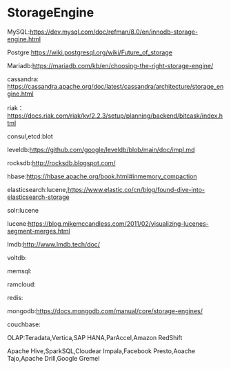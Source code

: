 # StorageEngine

MySQL:https://dev.mysql.com/doc/refman/8.0/en/innodb-storage-engine.html

Postgre:https://wiki.postgresql.org/wiki/Future_of_storage

Mariadb:https://mariadb.com/kb/en/choosing-the-right-storage-engine/


cassandra: https://cassandra.apache.org/doc/latest/cassandra/architecture/storage_engine.html

riak：https://docs.riak.com/riak/kv/2.2.3/setup/planning/backend/bitcask/index.html

consul,etcd:blot

leveldb:https://github.com/google/leveldb/blob/main/doc/impl.md

rocksdb:http://rocksdb.blogspot.com/

hbase:https://hbase.apache.org/book.html#inmemory_compaction

elasticsearch:lucene,https://www.elastic.co/cn/blog/found-dive-into-elasticsearch-storage

solr:lucene

lucene:https://blog.mikemccandless.com/2011/02/visualizing-lucenes-segment-merges.html

lmdb:http://www.lmdb.tech/doc/

voltdb:

memsql:

ramcloud:

redis:

mongodb:https://docs.mongodb.com/manual/core/storage-engines/

couchbase:

OLAP:Teradata,Vertica,SAP HANA,ParAccel,Amazon RedShift

Apache Hive,SparkSQL,Cloudear Impala,Facebook Presto,Aoache Tajo,Apache Drill,Google Gremel


